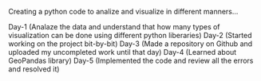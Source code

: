 Creating a python code to analize and visualize in different manners...

Day-1 (Analaze the data and understand that how many types of visualization can be done using different python liberaries) Day-2 (Started working on the project bit-by-bit) Day-3 (Made a repository on Github and uploaded my uncompleted work until that day) Day-4 (Learned about GeoPandas library) Day-5 (Implemented the code and review all the errors and resolved it)
